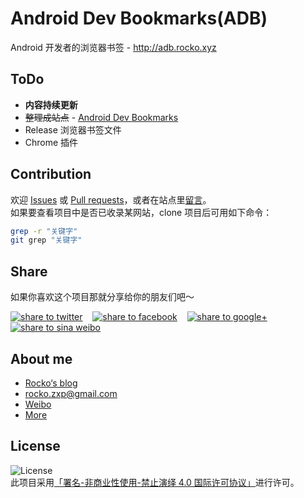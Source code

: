 # Android Dev Bookmarks(ADB)

Android 开发者的浏览器书签 - http://adb.rocko.xyz


## ToDo 

- **内容持续更新**
- ~~整理成站点~~ - [Android Dev Bookmarks](http://adb.rocko.xyz)    
- Release 浏览器书签文件
- Chrome 插件


## Contribution

欢迎 [Issues](https://github.com/zhengxiaopeng/android-dev-bookmarks/issues) 或 [Pull requests](https://github.com/zhengxiaopeng/android-dev-bookmarks/pulls)，或者在站点里[留言](http://adb.rocko.xyz/log/)。   
如果要查看项目中是否已收录某网站，clone 项目后可用如下命令：  

``` Bash
grep -r "关键字"
git grep "关键字"
``` 


## Share

如果你喜欢这个项目那就分享给你的朋友们吧～   

<a href="https://twitter.com/intent/tweet?text=Android Dev Bookmarks.%20https://github.com/zhengxiaopeng/android-dev-bookmarks" target="_blank" title="share to twitter" style="width:100%"><img src="http://i.imgur.com/GlSWEr7.png" title="share to twitter"/></a>&nbsp;&nbsp;&nbsp;&nbsp;<a href="https://www.facebook.com/sharer/sharer.php?u=https://github.com/zhengxiaopeng/android-dev-bookmarks" target="_blank" title="share to facebook" style="width:100%"><img src="http://i.imgur.com/0evE2QJ.png" title="share to facebook"/></a>&nbsp;&nbsp;&nbsp;&nbsp;<a href="https://plus.google.com/share?url=https://github.com/zhengxiaopeng/android-dev-bookmarks" target="_blank" title="share to google+" style="width:100%"><img src="http://i.imgur.com/zvDBPqj.png" title="share to google+"/></a>&nbsp;&nbsp;&nbsp;&nbsp;<a href="http://service.weibo.com/share/share.php?searchPic=true&title=Android Dev Bookmarks. @郑晓鹏-Rocko %2520&url=https://github.com/zhengxiaopeng/android-dev-bookmarks&utm_content=share_button&utm_campaign=post_show&utm_medium=github&utm_source=weibo" target="_blank" title="share to sina weibo" style="width:100%"><img src="http://i.imgur.com/pH9q4qu.png" title="share to sina weibo"/></a>


## About me

- [Rocko‘s blog](http://rocko.xyz)   
- [rocko.zxp@gmail.com](mailto:rocko.zxp@gmail.com)
- [Weibo](http://weibo.com/678662430)
- [More](http://rocko.xyz/about/)

## License

![License](http://7tsy92.com1.z0.glb.clouddn.com/by-nc-nd.png?imageView2/2/w/110/h/40/q/100)   
此项目采用[「署名-非商业性使用-禁止演绎 4.0 国际许可协议」](https://creativecommons.org/licenses/by-nc-nd/4.0/)进行许可。
